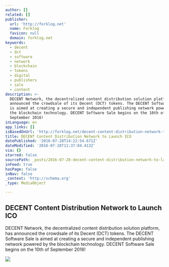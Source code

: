 ```yaml
---
author: []
related: []
publisher:
  url: 'http://forklog.net'
  name: Forklog
  favicon: null
  domain: forklog.net
keywords:
  - decent
  - dct
  - software
  - network
  - blockchain
  - tokens
  - digital
  - publishers
  - sale
  - content
description: >-
  DECENT Network, the decentralized content distribution solution platform, has
  announced the crowdsale of its Decent (DCT) tokens. The DECENT Software Sale
  is aimed at creating a secure and independent publishing network powered by
  the blockchain technology. DECENT Software Sale begins on the 10th of
  September 2016!
inLanguage: en
app_links: []
isBasedOnUrl: 'http://forklog.net/decent-content-distribution-network-to-launch-ico/'
title: DECENT Content Distribution Network to Launch ICO
datePublished: '2016-07-28T14:22:54.671Z'
dateModified: '2016-07-28T11:37:04.413Z'
via: {}
starred: false
sourcePath: _posts/2016-07-28-decent-content-distribution-network-to-launch-ico.md
inFeed: true
hasPage: false
inNav: false
_context: 'http://schema.org'
_type: MediaObject

---
```

<article style=""><h1>DECENT Content Distribution Network to Launch ICO</h1><p>DECENT Network, the decentralized content distribution solution platform, has announced the crowdsale of its Decent (DCT) tokens. The DECENT Software Sale is aimed at creating a secure and independent publishing network powered by the blockchain technology. DECENT Software Sale begins on the 10th of September 2016!</p><img src="http://forklog.net/wp-content/uploads/2016/07/smartcontracts03-1.png" /></article>